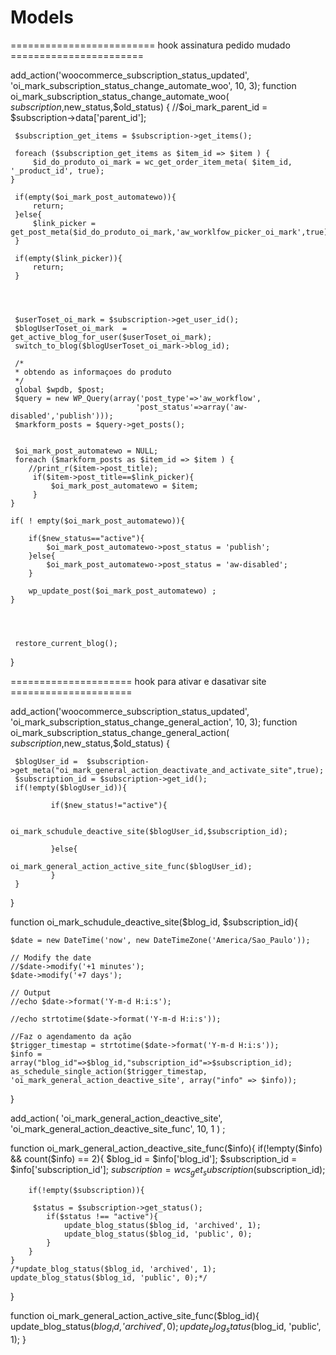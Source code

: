 # Models

========================= hook assinatura pedido mudado =======================

add_action('woocommerce_subscription_status_updated', 'oi_mark_subscription_status_change_automate_woo', 10, 3);
 function oi_mark_subscription_status_change_automate_woo( $subscription,$new_status,$old_status) {
	 //$oi_mark_parent_id = $subscription->data['parent_id'];
	 
	 $subscription_get_items = $subscription->get_items();
	 
	 foreach ($subscription_get_items as $item_id => $item ) {	
		 $id_do_produto_oi_mark = wc_get_order_item_meta( $item_id, '_product_id', true);
	}
	 
	 if(empty($oi_mark_post_automatewo)){
		 return;
	 }else{
		 $link_picker = get_post_meta($id_do_produto_oi_mark,'aw_worklfow_picker_oi_mark',true);	 
	 }
	 
	 if(empty($link_picker)){
		 return;
	 }
	 
	 
	
	 
	 $userToset_oi_mark = $subscription->get_user_id();
	 $blogUserToset_oi_mark  = get_active_blog_for_user($userToset_oi_mark);
	 switch_to_blog($blogUserToset_oi_mark->blog_id);
	 
	 /*
	 * obtendo as informaçoes do produto
	 */
	 global $wpdb, $post;
     $query = new WP_Query(array('post_type'=>'aw_workflow',
								'post_status'=>array('aw-disabled','publish')));
     $markform_posts = $query->get_posts();

	 
	 $oi_mark_post_automatewo = NULL;
	 foreach ($markform_posts as $item_id => $item ) {
		//print_r($item->post_title);
		 if($item->post_title==$link_picker){
			 $oi_mark_post_automatewo = $item;
		 }
	}
	
	if( ! empty($oi_mark_post_automatewo)){
		
		if($new_status=="active"){
			$oi_mark_post_automatewo->post_status = 'publish';
		}else{
			$oi_mark_post_automatewo->post_status = 'aw-disabled';
		}
		
		wp_update_post($oi_mark_post_automatewo) ;
	}
	 
	
	
	  
	 restore_current_blog();
	 
   } 




   =====================  hook para ativar e dasativar site =====================

   add_action('woocommerce_subscription_status_updated', 'oi_mark_subscription_status_change_general_action', 10, 3);
 function oi_mark_subscription_status_change_general_action( $subscription,$new_status,$old_status) {
	 
	 $blogUser_id =  $subscription->get_meta("oi_mark_general_action_deactivate_and_activate_site",true);
	 $subscription_id = $subscription->get_id();
	 if(!empty($blogUser_id)){
		
			 if($new_status!="active"){			 
				 
					 oi_mark_schudule_deactive_site($blogUser_id,$subscription_id);

			 }else{
					 oi_mark_general_action_active_site_func($blogUser_id);	
			 }	 
	 }

   }


function oi_mark_schudule_deactive_site($blog_id, $subscription_id){

	$date = new DateTime('now', new DateTimeZone('America/Sao_Paulo'));

	// Modify the date
	//$date->modify('+1 minutes');
	$date->modify('+7 days');

	// Output
	//echo $date->format('Y-m-d H:i:s');

	//echo strtotime($date->format('Y-m-d H:i:s'));
	
	//Faz o agendamento da ação		
	$trigger_timestap = strtotime($date->format('Y-m-d H:i:s'));
	$info = array("blog_id"=>$blog_id,"subscription_id"=>$subscription_id);
	as_schedule_single_action($trigger_timestap, 'oi_mark_general_action_deactive_site', array("info" => $info));
}

add_action( 'oi_mark_general_action_deactive_site', 'oi_mark_general_action_deactive_site_func', 10, 1 ) ;

function oi_mark_general_action_deactive_site_func($info){
	if(!empty($info) && count($info) == 2){
		$blog_id = $info['blog_id'];
		$subscription_id = $info['subscription_id'];
		$subscription = wcs_get_subscription($subscription_id);
		
		if(!empty($subscription)){
			
		 $status = $subscription->get_status();
			if($status !== "active"){
				update_blog_status($blog_id, 'archived', 1);
				update_blog_status($blog_id, 'public', 0);
		 	}	 
	 	}	
	}
	/*update_blog_status($blog_id, 'archived', 1);
	update_blog_status($blog_id, 'public', 0);*/
}

function oi_mark_general_action_active_site_func($blog_id){
	update_blog_status($blog_id, 'archived',0);
	update_blog_status($blog_id, 'public', 1);
}